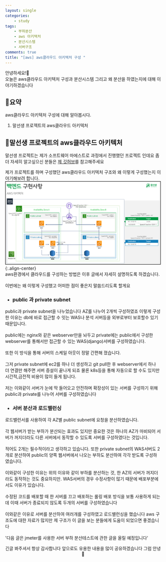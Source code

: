 ```yaml
---
layout: single
categories:
    - study
tags:
    - 부하분산
    - aws 아키텍처
    - 분산시스템
    - 서버구조
comments: true
title: "[aws] aws클라우드 아키텍처 구성 "
---
```


안녕하세요!👋<br>
오늘은 aws클라우드 아키텍처 구성과 분산시스템 그리고 왜 분산을 하였는지에 대해 이야기하겠습니다<br>


## 🙏요약
aws클라우드 아키텍처 구성에 대해 알아봅시다.

1. 말선생 프로젝트의 aws클라우드 아키텍처

## 📝말선생 프로젝트의 aws클라우드 아키텍처
말선생 프로젝트는 제가 소프트웨어 마에스트로 과정에서 진행했던 프로젝트 인데요 좀더 자세히 알고싶으신 분들은 [제 깃허브](https://github.com/stg0123/SOMA_MainServer)를 참고해주세요<br>

제가 프로젝트를 하며 구성했던 aws클라우드 아키텍처 구조와 왜 이렇게 구성했는지 이야기해보려 합니다.<br>
![image](/assets/images/1122_52/aws_archtecture.png){:.align-center}  <br>
aws환경에서 클라우드를 구성하는 방법은 이후 글에서 자세히 설명하도록 하겠습니다.<br>
<br>
이번에는 왜 이렇게 구성했고 어떠한 점이 좋은지 말씀드리도록 할게요<br>

- ### public 과 private subnet
public과 private subnet을 나누었습니다 AZ를 나누어 2개씩 구성하였죠 이렇게 구성한 이유는 db에 바로 접근할 수 잇는 WAS나 분석 서버등을 외부로부터 보호할수 있기 때문입니다.<br>
<br>
public에는 nginx와 같은 webserver만을 놔두고 private에는 public에서 구성한 webserver를 통해서만 접근할 수 있는 WAS(django)서버를 구성하였습니다.<br>
<br>
또한 이 방식을 통해 서버의 스케일 아웃이 정말 간편해 졌습니다.<br> 
<br>
그저 private subnet에 ec2를 하나 더 생성하고 git pull한 후 webserver에서 하나 더 연결만 해주면 서버 증설이 끝나게 되죠 물론 k8s등을 통해 자동으로 할 수도 있지만 시간적,금전적 비용이 많이 들게 됩니다.<br>
<br>
저는 이와같이 서버가 눈에 딱 들어오고 안전하며 확장성이 있는 서버를 구성하기 위해 public과 private를 나누어 서버를 구성하였습니다<br>

- ### 서버 분산과 로드밸런싱
로드밸런서를 사용하여 각 AZ별 public subnet에 요청을 분산하였습니다.<br>
<br>
각 웹서버가 받는 부하가 분산되는 효과도 있지만 중요한 것은 하나의 AZ가 마비되어 서버가 꺼지더라도 다른 서버에서 동작할 수 있도록 서버를 구성하였다는 것입니다.<br>
<br>
적어도 2개는 필수적이라고 생각하고 있습니다. 또한 private subnet의 WAS서버도 2개로 분산하여 public의 양쪽 웹서버에서 나오는 부하도 분산하여 각각 받도록 구성하였습니다.<br>
<br>
이와같이 구성한 이유는 위의 이유와 같이 부하를 분산하는 것, 한 AZ의 서버가 꺼지더라도 동작하는 것도 중요하지만. WAS서버의 경우 수정사항이 많기 때문에 배포부분에서도 이유가 있습니다.<br>
<br>
수정된 코드를 배포할 때 한 서버를 끄고 배포하는 롤링 배포 방식을 보통 사용하게 되는데 이때 서버가 종료되지 않도록 두개의 서버를 구성하였습니다<br>
<br>
이와같은 이유로 서버를 분산하여 여러개를 구성하였고 로드밸런싱을 했습니다 aws 구조도에 대한 자료가 많지만 제 구조가 이 글을 보는 분들에게 도움이 되었으면 좋겠습니다<br>
<br>
'다음 글은 jmeter를 사용한 서버 부하 분산테스트에 관한 글을 올릴 예정입니다'<br>

<center>긴글 봐주셔서 항상 감사합니다 앞으로도 유용한 내용을 많이 공유하겠습니다 그럼 안녕 👋</center>


